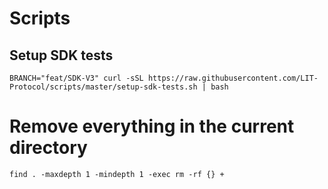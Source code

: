 # Scripts

## Setup SDK tests
```
BRANCH="feat/SDK-V3" curl -sSL https://raw.githubusercontent.com/LIT-Protocol/scripts/master/setup-sdk-tests.sh | bash
```

# Remove everything in the current directory

```
find . -maxdepth 1 -mindepth 1 -exec rm -rf {} +
```